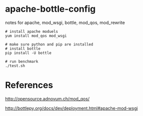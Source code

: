 # apache-bottle-config
notes for apache, mod_wsgi, bottle, mod_qos, mod_rewrite

```Shell
# install apache moduels
yum install mod_qos mod_wsgi

# make sure python and pip are installed
# install bottle
pip install -U bottle

# run benchmark
./test.sh
```

# References
http://opensource.adnovum.ch/mod_qos/

http://bottlepy.org/docs/dev/deployment.html#apache-mod-wsgi
